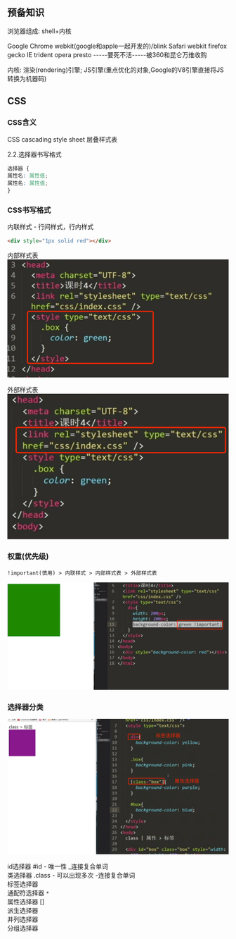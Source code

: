 
## 预备知识

浏览器组成: shell+内核

Google Chrome     webkit(google和apple一起开发的)/blink
Safari           webkit
firefox          gecko
IE               trident
opera            presto  -----要死不活-----被360和昆仑万维收购


内核: 渲染(rendering)引擎; JS引擎(重点优化的对象,Google的V8引擎直接将JS转换为机器码)

## CSS
### CSS含义

CSS        cascading style sheet          层叠样式表

2.2.选择器书写格式

```css
选择器 {
属性名: 属性值;	
属性名: 属性值;
}
```



### CSS书写格式

内联样式 - 行间样式，行内样式  <br>
```html
<div style="1px solid red"></div>

```
内部样式表 <br>
![img.png](img.png)

外部样式表 <br>
![img_1.png](img_1.png)


### 权重(优先级)
`!important(慎用) > 内联样式 > 内部样式表 > 外部样式表`

![img_2.png](img_2.png)

### 选择器分类

![img_3.png](img_3.png)

id选择器 #id - 唯一性 _连接复合单词 <br>
类选择器 .class - 可以出现多次 -连接复合单词 <br>
标签选择器 <br>
通配符选择器 `* `<br>
属性选择器 [] <br>
派生选择器 <br>
并列选择器 <br>
分组选择器 <br>




